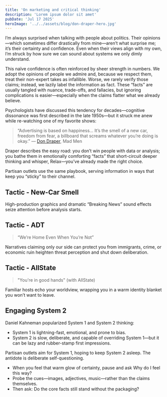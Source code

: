 ```yaml
---
title: 'On marketing and critical thinking'
description: 'Lorem ipsum dolor sit amet'
pubDate: 'Jul 17 2025'
heroImage: '../../assets/blog/don-draper-hero.jpg'
---
```


I’m always surprised when talking with people about politics. Their opinions—which sometimes differ drastically from mine—aren’t what surprise me; it’s their certainty and confidence. Even when their views align with my own, I’m struck by how sure we can sound about systems we only dimly understand.

This naïve confidence is often reinforced by sheer strength in numbers. We adopt the opinions of people we admire and, because we respect them, treat their non-expert takes as infallible. Worse, we rarely verify those claims; instead, we lazily label the information as fact. These “facts” are usually tangled with nuance, trade-offs, and fallacies, but ignoring complications is easier—especially when the claims flatter what we already believe.

Psychologists have discussed this tendency for decades—cognitive dissonance was first described in the late 1950s—but it struck me anew while re-watching one of my favorite shows:

> “Advertising is based on happiness… It’s the smell of a new car, freedom from fear, a billboard that screams whatever you’re doing is okay.”
— [Don Draper](https://www.youtube.com/watch?v=S9rrhKgusYs), Mad Men

Draper describes the easy road: you don’t win people with data or analysis; you bathe them in emotionally comforting “facts” that short-circuit deeper thinking and whisper, Relax—you’ve already made the right choice.

Partisan outlets use the same playbook, serving information in ways that keep you “sticky” to their channel.

## Tactic - New-Car Smell
High-production graphics and dramatic “Breaking News” sound effects seize attention before analysis starts.

## Tactic - ADT
> “We’re Home Even When You’re Not”

Narratives claiming only our side can protect you from immigrants, crime, or economic ruin heighten threat perception and shut down deliberation.

## Tactic - AllState
> "You're in good hands" (with AllState)

Familiar hosts echo your worldview, wrapping you in a warm identity blanket you won’t want to leave.

## Engaging System 2

Daniel Kahneman popularized System 1 and System 2 thinking:
* System 1 is lightning-fast, emotional, and prone to bias.
* System 2 is slow, deliberate, and capable of overriding System 1—but it can be lazy and rubber-stamp first impressions.

Partisan outlets aim for System 1, hoping to keep System 2 asleep. The antidote is deliberate self-questioning. 
* When you feel that warm glow of certainty, pause and ask Why do I feel this way?
* Probe the cues—images, adjectives, music—rather than the claims themselves.
* Then ask: Do the core facts still stand without the packaging?
